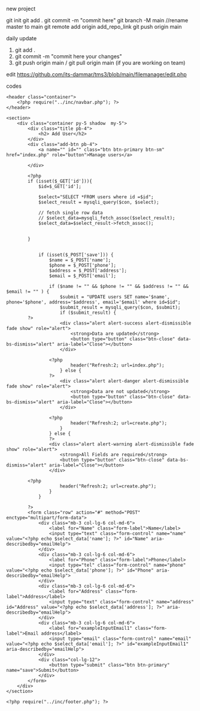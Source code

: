 
new project

git init
git add .
git commit -m "commit here"
git branch -M main    //rename master to main
git remote add origin add_repo_link
git push origin main


daily update

1. git add .
2. git commit -m "commit here your changes"
3. git push origin main /
    git pull origin main (if you are working on team)


edit
https://github.com/its-dammar/tms3/blob/main/filemanager/edit.php



codes
<?php require("../inc/header.php"); ?>

<body>

    <header class="container">
        <?php require("../inc/navbar.php"); ?>
    </header>

    <section>
        <div class="container py-5 shadow  my-5">
            <div class="title pb-4">
                <h2> Add User</h2>
            </div>
            <div class="add-btn pb-4">
                <a name="" id="" class="btn btn-primary btn-sm" href="index.php" role="button">Manage users</a>

            </div>

            <?php
            if (isset($_GET['id'])){
                $id=$_GET['id'];

                $select="SELECT *FROM users where id =$id";
                $select_result = mysqli_query($con, $select);

                // fetch single row data
                // $select_data=mysqli_fetch_assoc($select_result);
                $select_data=$select_result->fetch_assoc();     


            }


                if (isset($_POST['save'])) {
                    $name = $_POST['name'];
                    $phone = $_POST['phone'];
                    $address = $_POST['address'];
                    $email = $_POST['email'];

                    if ($name != "" && $phone != "" && $address != "" && $email != "" ) {
                        $submit = "UPDATE users SET name='$name', phone='$phone', address='$address', email='$email' where id=$id";
                        $submit_result = mysqli_query($con, $submit);
                        if ($submit_result) {
            ?>
                        <div class="alert alert-success alert-dismissible fade show" role="alert">
                            <strong>Data are updated</strong>
                            <button type="button" class="btn-close" data-bs-dismiss="alert" aria-label="Close"></button>
                        </div>

                    <?php
                            header("Refresh:2; url=index.php");
                        } else {
                    ?>
                        <div class="alert alert-danger alert-dismissible fade show" role="alert">
                            <strong>Data are not updated</strong>
                            <button type="button" class="btn-close" data-bs-dismiss="alert" aria-label="Close"></button>
                        </div>

                    <?php
                            header("Refresh:2; url=create.php");
                        }
                    } else {
                    ?>
                    <div class="alert alert-warning alert-dismissible fade show" role="alert">
                        <strong>All Fields are required</strong>
                        <button type="button" class="btn-close" data-bs-dismiss="alert" aria-label="Close"></button>
                    </div>

            <?php
                        header("Refresh:2; url=create.php");
                    }
                }

            ?>
            <form class="row" action="#" method="POST" enctype="multipart/form-data">
                <div class="mb-3 col-lg-6 col-md-6">
                    <label for="Name" class="form-label">Name</label>
                    <input type="text" class="form-control" name="name" value="<?php echo $select_data['name']; ?>" id="Name" aria-describedby="emailHelp">
                </div>
                <div class="mb-3 col-lg-6 col-md-6">
                    <label for="Phone" class="form-label">Phone</label>
                    <input type="tel" class="form-control" name="phone" value="<?php echo $select_data['phone']; ?>" id="Phone" aria-describedby="emailHelp">
                </div>
                <div class="mb-3 col-lg-6 col-md-6">
                    <label for="Address" class="form-label">Address</label>
                    <input type="text" class="form-control" name="address" id="Address" value="<?php echo $select_data['address']; ?>" aria-describedby="emailHelp">
                </div>
                <div class="mb-3 col-lg-6 col-md-6">
                    <label for="exampleInputEmail1" class="form-label">Email address</label>
                    <input type="email" class="form-control" name="email" value="<?php echo $select_data['email']; ?>" id="exampleInputEmail1" aria-describedby="emailHelp">
                </div>
                <div class="col-lg-12">
                    <button type="submit" class="btn btn-primary" name="save">Submit</button>
                </div>
            </form>
        </div>
    </section>

    <?php require("../inc/footer.php"); ?>